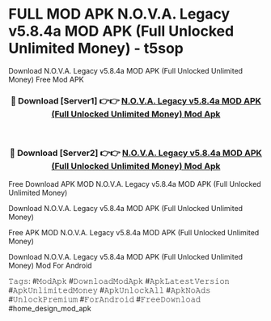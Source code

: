 # FULL MOD APK N.O.V.A. Legacy v5.8.4a MOD APK (Full Unlocked Unlimited Money) - t5sop
Download N.O.V.A. Legacy v5.8.4a MOD APK (Full Unlocked Unlimited Money) Free Mod APK

<div align="center">
<h3>🔴 Download [Server1] 👉👉 <a href="https://apk-comot.site?title=N.O.V.A._Legacy_v5.8.4a_MOD_APK_(Full_Unlocked_Unlimited_Money)">N.O.V.A. Legacy v5.8.4a MOD APK (Full Unlocked Unlimited Money) Mod Apk</a></h3><br>

<h3>🔴 Download [Server2] 👉👉 <a href="https://apk-comot.site?title=N.O.V.A._Legacy_v5.8.4a_MOD_APK_(Full_Unlocked_Unlimited_Money)">N.O.V.A. Legacy v5.8.4a MOD APK (Full Unlocked Unlimited Money) Mod Apk</a></h3>
</div>


Free Download APK MOD N.O.V.A. Legacy v5.8.4a MOD APK (Full Unlocked Unlimited Money)

Download N.O.V.A. Legacy v5.8.4a MOD APK (Full Unlocked Unlimited Money) 

Free APK MOD N.O.V.A. Legacy v5.8.4a MOD APK (Full Unlocked Unlimited Money) 

Download N.O.V.A. Legacy v5.8.4a MOD APK (Full Unlocked Unlimited Money) Mod For Android

𝚃𝚊𝚐𝚜: #𝙼𝚘𝚍𝙰𝚙𝚔 #𝙳𝚘𝚠𝚗𝚕𝚘𝚊𝚍𝙼𝚘𝚍𝙰𝚙𝚔 #𝙰𝚙𝚔𝙻𝚊𝚝𝚎𝚜𝚝𝚅𝚎𝚛𝚜𝚒𝚘𝚗 #𝙰𝚙𝚔𝚄𝚗𝚕𝚒𝚖𝚒𝚝𝚎𝚍𝙼𝚘𝚗𝚎𝚢 #𝙰𝚙𝚔𝚄𝚗𝚕𝚘𝚌𝚔𝙰𝚕𝚕 #𝙰𝚙𝚔𝙽𝚘𝙰𝚍𝚜 #𝚄𝚗𝚕𝚘𝚌𝚔𝙿𝚛𝚎𝚖𝚒𝚞𝚖 #𝙵𝚘𝚛𝙰𝚗𝚍𝚛𝚘𝚒𝚍 #𝙵𝚛𝚎𝚎𝙳𝚘𝚠𝚗𝚕𝚘𝚊𝚍 #home_design_mod_apk